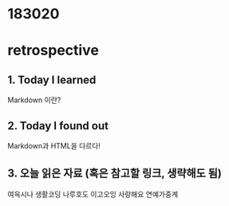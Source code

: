 # 183020
# retrospective

## 1. Today I learned
Markdown 이란?

## 2. Today I found out
Markdown과 HTML을 다르다! 

## 3. 오늘 읽은 자료 (혹은 참고할 링크, 생략해도 됨)
여윽시나 생활코딩
나루호도 이고오잉
사랑해요 연예가중계